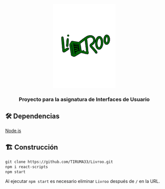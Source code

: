 <div align="center">
<img src="LIVROO/logo_dark_green_black.png" width="200" alt="Livroo"/>
<h3>Proyecto para la asignatura de Interfaces de Usuario</h3>
</div>

## 🛠️ Dependencias

[Node.js](https://nodejs.org/es)

## 🏗️ Construcción

```
git clone https://github.com/TIRUMA33/Livroo.git
npm i react-scripts
npm start
```

Al ejecutar `npm start` es necesario eliminar `Livroo` después de `/` en la URL.
